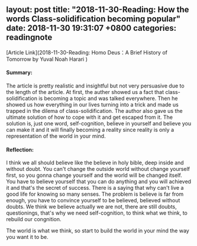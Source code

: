 layout: post
title:  "2018-11-30-Reading: How the words Class-solidification becoming popular"
date:   2018-11-30 19:31:07 +0800
categories: readingnote
---

[Article Link](2018-11-30-Reading: Homo Deus：A Brief History of Tomorrow by Yuval Noah Harari )

#### Summary:
The article is pretty realistic and insightful but not very persuasive due to the length of the article. At first, the auther showed us a fact that class-solidification is becoming a topic and was talked everywhere. Then he showed us how everything in our lives turning into a trick and made us trapped in the dilema of class-solidification. The author also gave us the ultimate solution of how to cope with it and get escaped from it. The solution is, just one word, self-cognition, believe in yourself and believe you can make it and it will finally becoming a reality since reality is only a representation of the world in your mind.

#### Reflection:
I think we all should believe like the believe in holy bible, deep inside and without doubt. You can't change the outside world without change yourself first, so you gonna change yourself and the world will be changed itself. You have to believe yourself that you can do anything and you will achieved it and that's the secret of success. There is a saying that why can't live a good life for knowing so many senses. The problem is believe is far from enough, you have to convince yourself to be believed, believed without doubts. We think we believe actually we are not, there are still doubts, questionings, that's why we need self-cognition, to think what we think, to rebuild our congnition. 

The world is what we think, so start to build the world in your mind the way you want it to be.